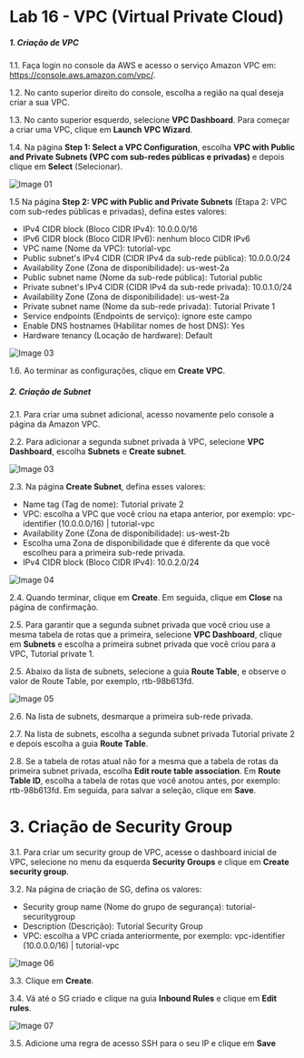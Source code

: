 # Lab 16 - VPC (Virtual Private Cloud)

##### 1. Criação de VPC

  1.1. Faça login no console da AWS e acesso o serviço Amazon VPC em: https://console.aws.amazon.com/vpc/.

  1.2. No canto superior direito do console, escolha a região na qual deseja criar a sua VPC.

  1.3. No canto superior esquerdo, selecione **VPC Dashboard**. Para começar a criar uma VPC, clique em **Launch VPC Wizard**.

  1.4. Na página **Step 1: Select a VPC Configuration**, escolha **VPC with Public and Private Subnets (VPC com sub-redes públicas e privadas)** e depois clique em **Select** (Selecionar).

![Image 01](https://d2yblsmsldwfto.cloudfront.net/lab15/lab-15-vpc-01.png)

  1.5 Na página **Step 2: VPC with Public and Private Subnets** (Etapa 2: VPC com sub-redes públicas e privadas), defina estes valores:

- IPv4 CIDR block (Bloco CIDR IPv4): 10.0.0.0/16
- IPv6 CIDR block (Bloco CIDR IPv6): nenhum bloco CIDR IPv6
- VPC name (Nome da VPC): tutorial-vpc
- Public subnet's IPv4 CIDR (CIDR IPv4 da sub-rede pública): 10.0.0.0/24
- Availability Zone (Zona de disponibilidade): us-west-2a
- Public subnet name (Nome da sub-rede pública): Tutorial public
- Private subnet's IPv4 CIDR (CIDR IPv4 da sub-rede privada): 10.0.1.0/24
- Availability Zone (Zona de disponibilidade): us-west-2a
- Private subnet name (Nome da sub-rede privada): Tutorial Private 1
- Service endpoints (Endpoints de serviço): ignore este campo
- Enable DNS hostnames (Habilitar nomes de host DNS): Yes
- Hardware tenancy (Locação de hardware): Default

![Image 03](https://d2yblsmsldwfto.cloudfront.net/lab15/lab-15-vpc-02.png)

  1.6. Ao terminar as configurações, clique em **Create VPC**.


##### 2. Criação de Subnet

  2.1. Para criar uma subnet adicional, acesso novamente pelo console a página da Amazon VPC.

  2.2. Para adicionar a segunda subnet privada à VPC, selecione **VPC Dashboard**, escolha **Subnets** e **Create subnet**.

![Image 03](https://d2yblsmsldwfto.cloudfront.net/lab15/lab-15-vpc-03.png)

  2.3. Na página **Create Subnet**, defina esses valores:

- Name tag (Tag de nome): Tutorial private 2
- VPC: escolha a VPC que você criou na etapa anterior, por exemplo: vpc-identifier (10.0.0.0/16) | tutorial-vpc
- Availability Zone (Zona de disponibilidade): us-west-2b
- Escolha uma Zona de disponibilidade que é diferente da que você escolheu para a primeira sub-rede privada.
- IPv4 CIDR block (Bloco CIDR IPv4): 10.0.2.0/24

![Image 04](https://d2yblsmsldwfto.cloudfront.net/lab15/lab-15-vpc-04.png)

  2.4. Quando terminar, clique em **Create**. Em seguida, clique em **Close** na página de confirmação.

  2.5. Para garantir que a segunda subnet privada que você criou use a mesma tabela de rotas que a primeira, selecione **VPC Dashboard**, clique em **Subnets** e escolha a primeira subnet privada que você criou para a VPC, Tutorial private 1.

  2.5. Abaixo da lista de subnets, selecione a guia **Route Table**, e observe o valor de Route Table, por exemplo, rtb-98b613fd.

![Image 05](https://d2yblsmsldwfto.cloudfront.net/lab15/lab-15-vpc-05.png)

  2.6. Na lista de subnets, desmarque a primeira sub-rede privada.

  2.7. Na lista de subnets, escolha a segunda subnet privada Tutorial private 2 e depois escolha a guia **Route Table**.

  2.8. Se a tabela de rotas atual não for a mesma que a tabela de rotas da primeira subnet privada, escolha **Edit route table association**. Em **Route Table ID**, escolha a tabela de rotas que você anotou antes, por exemplo: rtb-98b613fd. Em seguida, para salvar a seleção, clique em **Save**.


# 3. Criação de Security Group

  3.1. Para criar um security group de VPC, acesse o dashboard inicial de VPC, selecione no menu da esquerda **Security Groups** e clique em **Create security group**.


3.2. Na página de criação de SG, defina os valores:

- Security group name (Nome do grupo de segurança): tutorial-securitygroup
- Description (Descrição): Tutorial Security Group
- VPC: escolha a VPC criada anteriormente, por exemplo: vpc-identifier (10.0.0.0/16) | tutorial-vpc

![Image 06](https://d2yblsmsldwfto.cloudfront.net/lab15/lab-15-vpc-06.png)

3.3. Clique em **Create**.

3.4. Vá até o SG criado e clique na guia **Inbound Rules** e clique em **Edit rules**.

![Image 07](https://d2yblsmsldwfto.cloudfront.net/lab15/lab-15-vpc-07.png)

3.5. Adicione uma regra de acesso SSH para o seu IP e clique em **Save**

